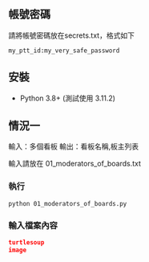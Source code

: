 ## 帳號密碼
請將帳號密碼放在secrets.txt，格式如下
```
my_ptt_id:my_very_safe_password
```

## 安裝
- Python 3.8+ (測試使用 3.11.2)

## 情況一

輸入：多個看板
輸出：看板名稱,板主列表

輸入請放在
01_moderators_of_boards.txt

### 執行
```
python 01_moderators_of_boards.py
```

### 輸入檔案內容
```json
turtlesoup
image
```